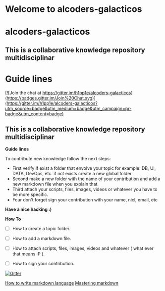# Welcome to alcoders-galacticos #

# alcoders-galacticos
## This is a collaborative knowledge repository multidisciplinar ##

**Guide lines**
=======

[![Join the chat at https://gitter.im/h1pp1e/alcoders-galacticos](https://badges.gitter.im/Join%20Chat.svg)](https://gitter.im/h1pp1e/alcoders-galacticos?utm_source=badge&utm_medium=badge&utm_campaign=pr-badge&utm_content=badge)

## This is a collaborative knowledge repository multidisciplinar ##

**Guide lines**

To contribute new knowledge follow the next steps:

* First verify if exist a folder that envolve your topic for example: DB, UI, DATA, DevOps, etc. if not exists create a new global folder
* Second make a new folder with the name of your contribution and add a new markdown file when you explain that.
* Third attach your scripts, files, images, videos or whatever you have to be more specific.
* Four don't forget sign your contribution with your name, nicl, email, etc

**Have a nice hacking :)**

**How To**
- [ ] How to create a topic folder.
- [ ] How to add a markdown file.
- [ ] How to attach scripts, files, images, videos and whatever ( what ever that means :P ).
- [ ] How to sign your contribution.


[![Gitter](https://badges.gitter.im/Join%20Chat.svg)](https://gitter.im/h1pp1e/alcoders-galacticos?utm_source=badge&utm_medium=badge&utm_campaign=pr-badge)

[How to write markdown language](https://help.github.com/articles/markdown-basics/)
[Mastering markdown](https://guides.github.com/features/mastering-markdown/)
